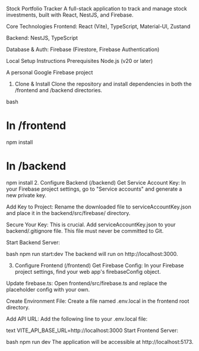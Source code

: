 Stock Portfolio Tracker
A full-stack application to track and manage stock investments, built with React, NestJS, and Firebase.

Core Technologies
Frontend: React (Vite), TypeScript, Material-UI, Zustand

Backend: NestJS, TypeScript

Database & Auth: Firebase (Firestore, Firebase Authentication)

Local Setup Instructions
Prerequisites
Node.js (v20 or later)

A personal Google Firebase project

1. Clone & Install
Clone the repository and install dependencies in both the /frontend and /backend directories.

bash
# In /frontend
npm install

# In /backend
npm install
2. Configure Backend (/backend)
Get Service Account Key: In your Firebase project settings, go to "Service accounts" and generate a new private key.

Add Key to Project: Rename the downloaded file to serviceAccountKey.json and place it in the backend/src/firebase/ directory.

Secure Your Key: This is crucial. Add serviceAccountKey.json to your backend/.gitignore file. This file must never be committed to Git.

Start Backend Server:

bash
npm run start:dev
The backend will run on http://localhost:3000.

3. Configure Frontend (/frontend)
Get Firebase Config: In your Firebase project settings, find your web app's firebaseConfig object.

Update firebase.ts: Open frontend/src/firebase.ts and replace the placeholder config with your own.

Create Environment File: Create a file named .env.local in the frontend root directory.

Add API URL: Add the following line to your .env.local file:

text
VITE_API_BASE_URL=http://localhost:3000
Start Frontend Server:

bash
npm run dev
The application will be accessible at http://localhost:5173.